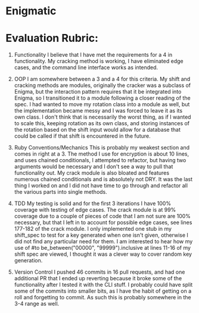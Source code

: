 # Enigmatic

# Evaluation Rubric:

1. Functionality
  I believe that I have met the requirements for a 4 in functionality. My cracking method is working, I have eliminated edge cases, and the command line interface works as intended.

2. OOP
  I am somewhere between a 3 and a 4 for this criteria. My shift and cracking methods are modules, originally the cracker was a subclass of Enigma, but the interaction pattern requires that it be integrated into Enigma, so I transitioned it to a module following a closer reading of the spec. I had wanted to move my rotation class into a module as well, but the implementation became messy and I was forced to leave it as its own class. I don't think that is necessarily the worst thing, as if I wanted to scale this, keeping rotation as its own class, and storing instances of the rotation based on the shift input would allow for a database that could be called if that shift is encountered in the future.

3. Ruby Conventions/Mechanics
  This is probably my weakest section and comes in right at a 3. The method I use for encryption is about 10 lines, and uses chained conditionals, I attempted to refactor, but having two arguments would be necessary and I don't see a way to pull that functionality out. My crack module is also bloated and features numerous chained conditionals and is absolutely not DRY. It was the last thing I worked on and I did not have time to go through and refactor all the various parts into single methods.

4. TDD
  My testing is solid and for the first 3 iterations I have 100% coverage with testing of edge cases. The crack module is at 99% coverage due to a couple of pieces of code that I am not sure are 100% necessary, but that I left in to account for possible edge cases, see lines 177-182 of the crack module. I only implemented one stub in my shift_spec to test for a key generated when one isn't given, otherwise I did not find any particular need for them. I am interested to hear how my use of #to be_between("00000", "99999").inclusive at lines 11-16 of my shift spec are viewed, I thought it was a clever way to cover random key generation.

5. Version Control
  I pushed 46 commits in 16 pull requests, and had one additional PR that I ended up reverting because it broke some of the functionality after I tested it with the CLI stuff. I probably could have split some of the commits into smaller bits, as I have the habit of getting on a roll and forgetting to commit. As such this is probably somewhere in the 3-4 range as well.